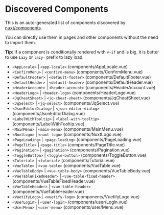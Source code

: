 # Discovered Components

This is an auto-generated list of components discovered by [nuxt/components](https://github.com/nuxt/components).

You can directly use them in pages and other components without the need to import them.

**Tip:** If a component is conditionally rendered with `v-if` and is big, it is better to use `Lazy` or `lazy-` prefix to lazy load.

- `<AppLocale>` | `<app-locale>` (components/AppLocale.vue)
- `<ConfirmMenu>` | `<confirm-menu>` (components/ConfirmMenu.vue)
- `<DefaultFooter>` | `<default-footer>` (components/DefaultFooter.vue)
- `<DefaultHeader>` | `<default-header>` (components/DefaultHeader.vue)
- `<HeaderAccount>` | `<header-account>` (components/HeaderAccount.vue)
- `<HeaderLogo>` | `<header-logo>` (components/HeaderLogo.vue)
- `<JqCheatSheet>` | `<jq-cheat-sheet>` (components/JqCheatSheet.vue)
- `<JqSelect>` | `<jq-select>` (components/JqSelect.vue)
- `<JsonEditorDialog>` | `<json-editor-dialog>` (components/JsonEditorDialog.vue)
- `<LabelWithTooltip>` | `<label-with-tooltip>` (components/LabelWithTooltip.vue)
- `<MainMenu>` | `<main-menu>` (components/MainMenu.vue)
- `<NuxtLogo>` | `<nuxt-logo>` (components/NuxtLogo.vue)
- `<PageLoading>` | `<page-loading>` (components/PageLoading.vue)
- `<PageTitle>` | `<page-title>` (components/PageTitle.vue)
- `<Pagination>` | `<pagination>` (components/Pagination.vue)
- `<ToggleButton>` | `<toggle-button>` (components/ToggleButton.vue)
- `<Tutorial>` | `<tutorial>` (components/Tutorial.vue)
- `<VueTable>` | `<vue-table>` (components/VueTable.vue)
- `<VueTableBody>` | `<vue-table-body>` (components/VueTableBody.vue)
- `<VueTableFixedHeader>` | `<vue-table-fixed-header>` (components/VueTableFixedHeader.vue)
- `<VueTableHeader>` | `<vue-table-header>` (components/VueTableHeader.vue)
- `<VuetifyLogo>` | `<vuetify-logo>` (components/VuetifyLogo.vue)
- `<UserLogin>` | `<user-login>` (components/user/Login.vue)
- `<UserMenu>` | `<user-menu>` (components/user/Menu.vue)
